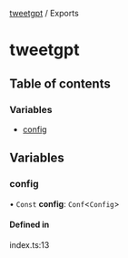 [tweetgpt](readme.md) / Exports

# tweetgpt

## Table of contents

### Variables

- [config](modules.md#config)

## Variables

### config

• `Const` **config**: `Conf`<`Config`\>

#### Defined in

index.ts:13
